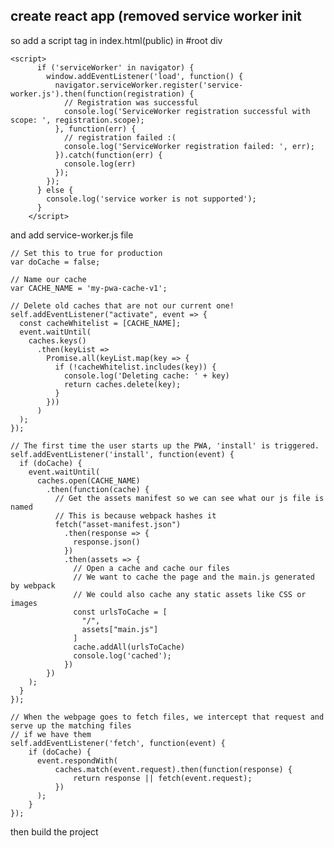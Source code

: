 ## create react app (removed service worker init 
so 
add a script tag in index.html(public) in #root div 

    <script>
          if ('serviceWorker' in navigator) {
            window.addEventListener('load', function() {
              navigator.serviceWorker.register('service-worker.js').then(function(registration) {
                // Registration was successful
                console.log('ServiceWorker registration successful with scope: ', registration.scope);
              }, function(err) {
                // registration failed :(
                console.log('ServiceWorker registration failed: ', err);
              }).catch(function(err) {
                console.log(err)
              });
            });
          } else {
            console.log('service worker is not supported');
          }
        </script>
       
  and add service-worker.js file

    // Set this to true for production
    var doCache = false;
    
    // Name our cache
    var CACHE_NAME = 'my-pwa-cache-v1';
    
    // Delete old caches that are not our current one!
    self.addEventListener("activate", event => {
      const cacheWhitelist = [CACHE_NAME];
      event.waitUntil(
        caches.keys()
          .then(keyList =>
            Promise.all(keyList.map(key => {
              if (!cacheWhitelist.includes(key)) {
                console.log('Deleting cache: ' + key)
                return caches.delete(key);
              }
            }))
          )
      );
    });
    
    // The first time the user starts up the PWA, 'install' is triggered.
    self.addEventListener('install', function(event) {
      if (doCache) {
        event.waitUntil(
          caches.open(CACHE_NAME)
            .then(function(cache) {
              // Get the assets manifest so we can see what our js file is named
              // This is because webpack hashes it
              fetch("asset-manifest.json")
                .then(response => {
                  response.json()
                })
                .then(assets => {
                  // Open a cache and cache our files
                  // We want to cache the page and the main.js generated by webpack
                  // We could also cache any static assets like CSS or images
                  const urlsToCache = [
                    "/",
                    assets["main.js"]
                  ]
                  cache.addAll(urlsToCache)
                  console.log('cached');
                })
            })
        );
      }
    });
    
    // When the webpage goes to fetch files, we intercept that request and serve up the matching files
    // if we have them
    self.addEventListener('fetch', function(event) {
        if (doCache) {
          event.respondWith(
              caches.match(event.request).then(function(response) {
                  return response || fetch(event.request);
              })
          );
        }
    });

then build the project
